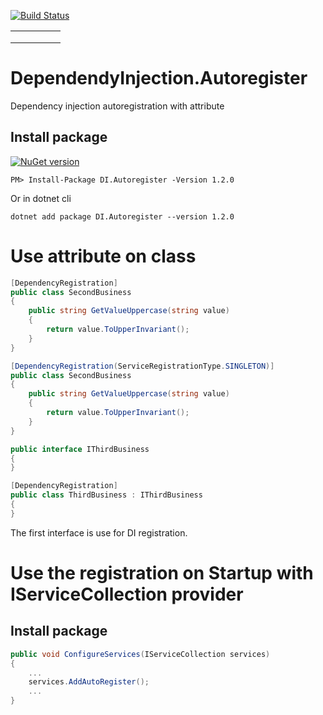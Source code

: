 [![Build Status](https://dev.azure.com/grasseelsp/DependencyInjection.Autoregister/_apis/build/status/DependencyInjection.Autoregister.Abstration-version2.0?branchName=version2.0)](https://dev.azure.com/grasseelsp/DependencyInjection.Autoregister/_build/latest?definitionId=25&branchName=version2.0)

|   |   |   |   |   |
|---|---|---|---|---|
|   |   |   |   |   |
|   |   |   |   |   |
|   |   |   |   |   |

# DependendyInjection.Autoregister
Dependency injection autoregistration with attribute

## Install package
[![NuGet version](https://badge.fury.io/nu/DI.Autoregister.svg)](https://badge.fury.io/nu/DI.Autoregister)
```
PM> Install-Package DI.Autoregister -Version 1.2.0
```
Or in dotnet cli
```
dotnet add package DI.Autoregister --version 1.2.0
```

# Use attribute on class
```csharp
[DependencyRegistration]
public class SecondBusiness
{
    public string GetValueUppercase(string value)
    {
        return value.ToUpperInvariant();
    }
}
```

```csharp
[DependencyRegistration(ServiceRegistrationType.SINGLETON)]
public class SecondBusiness
{
    public string GetValueUppercase(string value)
    {
        return value.ToUpperInvariant();
    }
}
```

```csharp
public interface IThirdBusiness
{
}

[DependencyRegistration]
public class ThirdBusiness : IThirdBusiness
{    
}
```

The first interface is use for DI registration.

# Use the registration on Startup with IServiceCollection provider

## Install package

```csharp
public void ConfigureServices(IServiceCollection services)
{
    ...
    services.AddAutoRegister();
    ...
}
```
